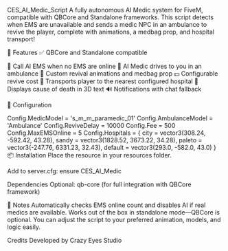 CES_AI_Medic_Script
A fully autonomous AI Medic system for FiveM, compatible with QBCore and Standalone frameworks. This script detects when EMS are unavailable and sends a medic NPC in an ambulance to revive the player, complete with animations, a medbag prop, and hospital transport!

🧠 Features ✅ QBCore and Standalone compatible

🚨 Call AI EMS when no EMS are online 🧍 AI Medic drives to you in an ambulance 💉 Custom revival animations and medbag prop 💵 Configurable revive cost 🏥 Transports player to the nearest configured hospital 💬 Displays cause of death in 3D text 🔊 Notifications with chat fallback

🔧 Configuration

Config.MedicModel = 's_m_m_paramedic_01'
Config.AmbulanceModel = 'Ambulance'
Config.ReviveDelay = 10000
Config.Fee = 500
Config.MaxEMSOnline = 5
Config.Hospitals = {
    city = vector3(308.24, -592.42, 43.28),
    sandy = vector3(1828.52, 3673.22, 34.28),
    paleto = vector3(-247.76, 6331.23, 32.43),
    default = vector3(293.0, -582.0, 43.0)
}
📦 Installation Place the resource in your resources folder.

Add to server.cfg: ensure CES_AI_Medic

Dependencies Optional: qb-core (for full integration with QBCore framework)

🧪 Notes Automatically checks EMS online count and disables AI if real medics are available. Works out of the box in standalone mode—QBCore is optional. You can adjust the script to your preferred animation, models, and logic easily.

Credits Developed by Crazy Eyes Studio